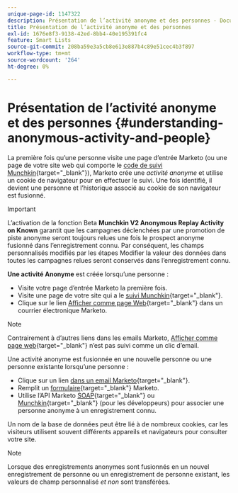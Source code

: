 ```yaml
---
unique-page-id: 1147322
description: Présentation de l’activité anonyme et des personnes - Documents Marketo - Documentation du produit
title: Présentation de l’activité anonyme et des personnes
exl-id: 1676e8f3-9138-42ed-8bb4-40e195391fc4
feature: Smart Lists
source-git-commit: 208ba59e3a5cb8e613e887b4c89e51cec4b3f897
workflow-type: tm+mt
source-wordcount: '264'
ht-degree: 0%

---
```


# Présentation de l’activité anonyme et des personnes {#understanding-anonymous-activity-and-people}

La première fois qu’une personne visite une page d’entrée Marketo (ou une page de votre site web qui comporte le [code de suivi Munchkin](/help/marketo/product-docs/administration/additional-integrations/add-munchkin-tracking-code-to-your-website.md){target="_blank"}), Marketo crée une *activité anonyme* et utilise un cookie de navigateur pour en effectuer le suivi. Une fois identifié, il devient une personne et l’historique associé au cookie de son navigateur est fusionné.

>[!IMPORTANT]
>
>L’activation de la fonction Beta **Munchkin V2 Anonymous Replay Activity on Known** garantit que les campagnes déclenchées par une promotion de piste anonyme seront toujours relues une fois le prospect anonyme fusionné dans l’enregistrement connu. Par conséquent, les champs personnalisés modifiés par les étapes Modifier la valeur des données dans toutes les campagnes relues seront conservés dans l’enregistrement connu.

**Une activité Anonyme** est créée lorsqu’une personne :

* Visite votre page d’entrée Marketo la première fois.
* Visite une page de votre site qui a le [suivi Munchkin](/help/marketo/product-docs/administration/additional-integrations/add-munchkin-tracking-code-to-your-website.md){target="_blank"}.
* Clique sur le lien [Afficher comme page Web](/help/marketo/product-docs/email-marketing/general/functions-in-the-editor/add-a-view-as-web-page-link-to-an-email.md){target="_blank"} dans un courrier électronique Marketo.

>[!NOTE]
>
>Contrairement à d’autres liens dans les emails Marketo, [Afficher comme page web](/help/marketo/product-docs/email-marketing/general/functions-in-the-editor/add-a-view-as-web-page-link-to-an-email.md){target="_blank"} n’est pas suivi comme un clic d’email.

Une activité anonyme est fusionnée en une nouvelle personne ou une personne existante lorsqu’une personne :

* Clique sur un lien [dans un email Marketo](/help/marketo/product-docs/email-marketing/general/using-tokens/add-a-system-token-as-a-link-in-an-email.md){target="_blank"}.
* Remplit un [formulaire](/help/marketo/product-docs/demand-generation/forms/form-actions/embed-a-form-on-your-website.md){target="_blank"} Marketo.
* Utilise l’API Marketo [SOAP](/help/marketo/product-docs/administration/additional-integrations/configuring-your-soap-api-settings.md){target="_blank"} ou [Munchkin](/help/marketo/product-docs/administration/additional-integrations/add-munchkin-tracking-code-to-your-website.md){target="_blank"} (pour les développeurs) pour associer une personne anonyme à un enregistrement connu.

Un nom de la base de données peut être lié à de nombreux cookies, car les visiteurs utilisent souvent différents appareils et navigateurs pour consulter votre site.

>[!NOTE]
>
>Lorsque des enregistrements anonymes sont fusionnés en un nouvel enregistrement de personne ou un enregistrement de personne existant, les valeurs de champ personnalisé *et non* sont transférées.
